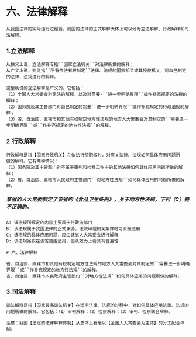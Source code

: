 # 六、法律解释
    从我国法律的实际运行过程看，我国的法律的正式解释大体上可以分为立法解释、行政解释和司法解释。
    
### 1.立法解释
    从狭义上说，立法解释专指``国家立法机关``对法律所做的解释；
    从广义上说，则泛指``所有依法有权制定``法律、法规的国家机关或其授权机关，对自己制定的法律、法规进行的解释。

    这里所说的立法解释是广义的。它包括：
    （1）全国人大常委会对宪法的解释，以及对需要·``进一步明确界限``或作补充规定的法律的解释；
    （2）国务院及其主管部门对自己制定的需要``进一步明确界限``或作补充规定的行政法规的解释；
    （3）省、自治区、直辖市和其他有权制定地方性法规的地方人大常委会对其制定的``需要进一步明确界限``或``作补充规定的地方性法规``的解释。

### 2.行政解释
    行政解释是指【国家行政机关】在依法行使职权时，对有关法律、法规如何具体应用问题所
    做的解释。它有两种情况：
    （1）国务院及其主管部门对不属于审判和检察工作中的其他法律如何具体应用问题所做的解释；
    （2）省、自治区、直辖市人民政府主管部门``对地方性法规``如何具体应用的问题所做的解释。

##### 某省的人大常委制定了该省的《食品卫生条例》，关于地方性法规，下列（C）是不正确的。
    A: 该法规所规定的内容主要属于行政法部门
    B: 该法规属于我国法律的正式渊源，法院审理相关案件时可直接适用
    C: 该法规的具体应用问题，应由该省人大常委会进行解释
    D: 该法规虽仅在该省范围适用，但从效力上看具有普遍性

    # 六、法律解释

    省、自治区、直辖市和其他有权制定地方性法规的地方人大常委会对其制定的``需要进一步明确界限``或``作补充规定的地方性法规``的解释。
    省、自治区、直辖市人民政府主管部门``对地方性法规``如何具体应用的问题所做的解释。

### 3.司法解释
    司法解释是指【国家最高司法机关】在适用法律、法规的过程中，对如何具体应用法律、法规的问题所做的解释。它包括：（1）审判解释；（2）检察解释；（3）审判、检察联合解释。

    注意：我国【法定的法律解释体制】从总体上看是以【全国人大常委会为主体】的分工配合体制。
